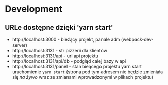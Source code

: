 # Development

## URLe dostępne dzięki 'yarn start'


  - http://localhost:3000 - bieźący projekt, panale adm (webpack-dev-server)
  - http://localhost:3131 - str pizzerii dla klientów
  - http://localhost:3131/api - url api projektu
  - http://localhost:3131/api/db - podgląd całej bazy w api
  - http://localhost:3131/panel - stan bieącego projektu yarn start
  uruchomienie `yarn start` (strona pod tym adresem nie będzie zmieniała się *na żywo* wraz ze zmianami wprowadzonymi w plikach projektu)
